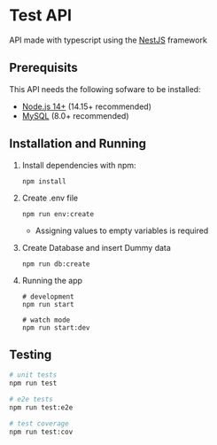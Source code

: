 # Test API

API made with typescript using the [NestJS](https://github.com/nestjs/nest) framework

## Prerequisits

This API needs the following sofware to be installed:

- [Node.js 14+](https://nodejs.org/en/) (14.15+ recommended)
- [MySQL](https://www.mysql.com/) (8.0+ recommended)

## Installation and Running

1. Install dependencies with npm:

   ```
   npm install
   ```

2. Create .env file

   ```
   npm run env:create
   ```

   - Assigning values to empty variables is required

3. Create Database and insert Dummy data

   ```
   npm run db:create
   ```

4. Running the app

   ```
   # development
   npm run start

   # watch mode
   npm run start:dev
   ```

## Testing

```bash
# unit tests
npm run test

# e2e tests
npm run test:e2e

# test coverage
npm run test:cov
```

